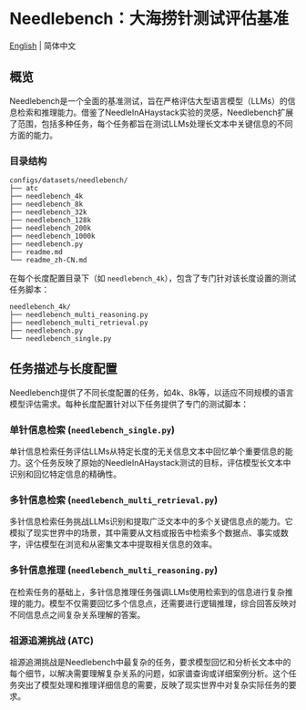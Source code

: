 # Needlebench：大海捞针测试评估基准

[English](readme.md) | 简体中文

## 概览

Needlebench是一个全面的基准测试，旨在严格评估大型语言模型（LLMs）的信息检索和推理能力。借鉴了NeedleInAHaystack实验的灵感，Needlebench扩展了范围，包括多种任务，每个任务都旨在测试LLMs处理长文本中关键信息的不同方面的能力。

### 目录结构

```
configs/datasets/needlebench/
├── atc
├── needlebench_4k
├── needlebench_8k
├── needlebench_32k
├── needlebench_128k
├── needlebench_200k
├── needlebench_1000k
├── needlebench.py
├── readme.md
└── readme_zh-CN.md
```

在每个长度配置目录下（如 `needlebench_4k`），包含了专门针对该长度设置的测试任务脚本：

```
needlebench_4k/
├── needlebench_multi_reasoning.py
├── needlebench_multi_retrieval.py
├── needlebench.py
└── needlebench_single.py
```

## 任务描述与长度配置

Needlebench提供了不同长度配置的任务，如4k、8k等，以适应不同规模的语言模型评估需求。每种长度配置针对以下任务提供了专门的测试脚本：

### 单针信息检索 (`needlebench_single.py`)

单针信息检索任务评估LLMs从特定长度的无关信息文本中回忆单个重要信息的能力。这个任务反映了原始的NeedleInAHaystack测试的目标，评估模型长文本中识别和回忆特定信息的精确性。

### 多针信息检索 (`needlebench_multi_retrieval.py`)

多针信息检索任务挑战LLMs识别和提取广泛文本中的多个关键信息点的能力。它模拟了现实世界中的场景，其中需要从文档或报告中检索多个数据点、事实或数字，评估模型在浏览和从密集文本中提取相关信息的效率。

### 多针信息推理 (`needlebench_multi_reasoning.py`)

在检索任务的基础上，多针信息推理任务强调LLMs使用检索到的信息进行复杂推理的能力。模型不仅需要回忆多个信息点，还需要进行逻辑推理，综合回答反映对不同信息点之间复杂关系理解的答案。

### 祖源追溯挑战 (ATC)

祖源追溯挑战是Needlebench中最复杂的任务，要求模型回忆和分析长文本中的每个细节，以解决需要理解复杂关系的问题，如家谱查询或详细案例分析。这个任务突出了模型处理和推理详细信息的需要，反映了现实世界中对复杂实际任务的要求。
